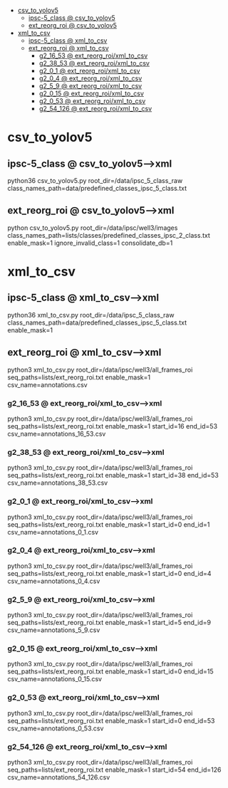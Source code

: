 <!-- MarkdownTOC -->

- [csv_to_yolov5](#csv_to_yolov5_)
    - [ipsc-5_class       @ csv_to_yolov5](#ipsc_5_class___csv_to_yolov_5_)
    - [ext_reorg_roi       @ csv_to_yolov5](#ext_reorg_roi___csv_to_yolov_5_)
- [xml_to_csv](#xml_to_cs_v_)
    - [ipsc-5_class       @ xml_to_csv](#ipsc_5_class___xml_to_csv_)
    - [ext_reorg_roi       @ xml_to_csv](#ext_reorg_roi___xml_to_csv_)
        - [g2_16_53       @ ext_reorg_roi/xml_to_csv](#g2_16_53___ext_reorg_roi_xml_to_csv_)
        - [g2_38_53       @ ext_reorg_roi/xml_to_csv](#g2_38_53___ext_reorg_roi_xml_to_csv_)
        - [g2_0_1       @ ext_reorg_roi/xml_to_csv](#g2_0_1___ext_reorg_roi_xml_to_csv_)
        - [g2_0_4       @ ext_reorg_roi/xml_to_csv](#g2_0_4___ext_reorg_roi_xml_to_csv_)
        - [g2_5_9       @ ext_reorg_roi/xml_to_csv](#g2_5_9___ext_reorg_roi_xml_to_csv_)
        - [g2_0_15       @ ext_reorg_roi/xml_to_csv](#g2_0_15___ext_reorg_roi_xml_to_csv_)
        - [g2_0_53       @ ext_reorg_roi/xml_to_csv](#g2_0_53___ext_reorg_roi_xml_to_csv_)
        - [g2_54_126       @ ext_reorg_roi/xml_to_csv](#g2_54_126___ext_reorg_roi_xml_to_csv_)

<!-- /MarkdownTOC -->


<a id="csv_to_yolov5_"></a>
# csv_to_yolov5
<a id="ipsc_5_class___csv_to_yolov_5_"></a>
## ipsc-5_class       @ csv_to_yolov5-->xml
python36 csv_to_yolov5.py root_dir=/data/ipsc_5_class_raw class_names_path=data/predefined_classes_ipsc_5_class.txt

<a id="ext_reorg_roi___csv_to_yolov_5_"></a>
## ext_reorg_roi       @ csv_to_yolov5-->xml
python csv_to_yolov5.py root_dir=/data/ipsc/well3/images class_names_path=lists/classes/predefined_classes_ipsc_2_class.txt enable_mask=1 ignore_invalid_class=1 consolidate_db=1

<a id="xml_to_cs_v_"></a>
# xml_to_csv
<a id="ipsc_5_class___xml_to_csv_"></a>
## ipsc-5_class       @ xml_to_csv-->xml
python36 xml_to_csv.py root_dir=/data/ipsc_5_class_raw class_names_path=data/predefined_classes_ipsc_5_class.txt enable_mask=1

<a id="ext_reorg_roi___xml_to_csv_"></a>
## ext_reorg_roi       @ xml_to_csv-->xml
python3 xml_to_csv.py root_dir=/data/ipsc/well3/all_frames_roi seq_paths=lists/ext_reorg_roi.txt enable_mask=1 csv_name=annotations.csv

<a id="g2_16_53___ext_reorg_roi_xml_to_csv_"></a>
### g2_16_53       @ ext_reorg_roi/xml_to_csv-->xml
python3 xml_to_csv.py root_dir=/data/ipsc/well3/all_frames_roi seq_paths=lists/ext_reorg_roi.txt enable_mask=1 start_id=16 end_id=53 csv_name=annotations_16_53.csv

<a id="g2_38_53___ext_reorg_roi_xml_to_csv_"></a>
### g2_38_53       @ ext_reorg_roi/xml_to_csv-->xml
python3 xml_to_csv.py root_dir=/data/ipsc/well3/all_frames_roi seq_paths=lists/ext_reorg_roi.txt enable_mask=1 start_id=38 end_id=53 csv_name=annotations_38_53.csv

<a id="g2_0_1___ext_reorg_roi_xml_to_csv_"></a>
### g2_0_1       @ ext_reorg_roi/xml_to_csv-->xml
python3 xml_to_csv.py root_dir=/data/ipsc/well3/all_frames_roi seq_paths=lists/ext_reorg_roi.txt enable_mask=1 start_id=0 end_id=1 csv_name=annotations_0_1.csv

<a id="g2_0_4___ext_reorg_roi_xml_to_csv_"></a>
### g2_0_4       @ ext_reorg_roi/xml_to_csv-->xml
python3 xml_to_csv.py root_dir=/data/ipsc/well3/all_frames_roi seq_paths=lists/ext_reorg_roi.txt enable_mask=1 start_id=0 end_id=4 csv_name=annotations_0_4.csv

<a id="g2_5_9___ext_reorg_roi_xml_to_csv_"></a>
### g2_5_9       @ ext_reorg_roi/xml_to_csv-->xml
python3 xml_to_csv.py root_dir=/data/ipsc/well3/all_frames_roi seq_paths=lists/ext_reorg_roi.txt enable_mask=1 start_id=5 end_id=9 csv_name=annotations_5_9.csv

<a id="g2_0_15___ext_reorg_roi_xml_to_csv_"></a>
### g2_0_15       @ ext_reorg_roi/xml_to_csv-->xml
python3 xml_to_csv.py root_dir=/data/ipsc/well3/all_frames_roi seq_paths=lists/ext_reorg_roi.txt enable_mask=1 start_id=0 end_id=15 csv_name=annotations_0_15.csv

<a id="g2_0_53___ext_reorg_roi_xml_to_csv_"></a>
### g2_0_53       @ ext_reorg_roi/xml_to_csv-->xml
python3 xml_to_csv.py root_dir=/data/ipsc/well3/all_frames_roi seq_paths=lists/ext_reorg_roi.txt enable_mask=1 start_id=0 end_id=53 csv_name=annotations_0_53.csv

<a id="g2_54_126___ext_reorg_roi_xml_to_csv_"></a>
### g2_54_126       @ ext_reorg_roi/xml_to_csv-->xml
python3 xml_to_csv.py root_dir=/data/ipsc/well3/all_frames_roi seq_paths=lists/ext_reorg_roi.txt enable_mask=1 start_id=54 end_id=126 csv_name=annotations_54_126.csv
